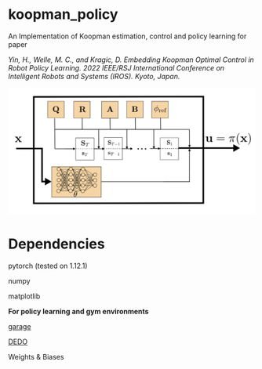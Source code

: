 # koopman_policy
An Implementation of Koopman estimation, control and policy learning for paper

*Yin, H., Welle, M. C., and Kragic, D. Embedding Koopman Optimal Control in Robot Policy Learning. 2022 IEEE/RSJ International Conference on Intelligent Robots and Systems (IROS). Kyoto, Japan.*


<img src="./images/koopman.png" width="512" />  

# Dependencies
pytorch (tested on 1.12.1)

numpy

matplotlib

**For policy learning and gym environments**

[garage](https://github.com/rlworkgroup/garage)

[DEDO](https://github.com/contactrika/dedo)

Weights & Biases
